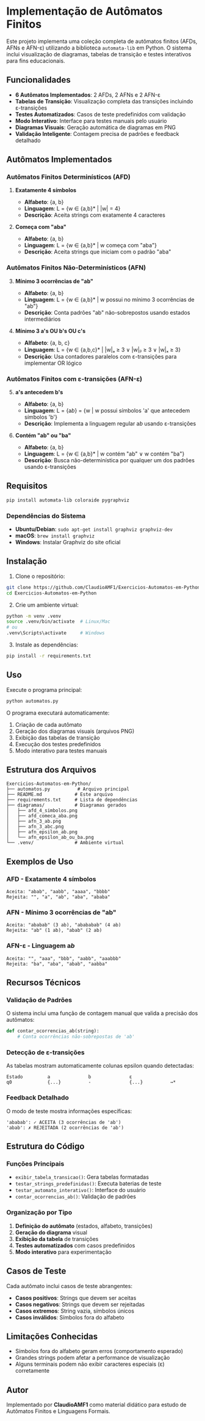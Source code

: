 # Implementação de Autômatos Finitos

Este projeto implementa uma coleção completa de autômatos finitos (AFDs, AFNs e AFN-ε) utilizando a biblioteca `automata-lib` em Python. O sistema inclui visualização de diagramas, tabelas de transição e testes interativos para fins educacionais.

## Funcionalidades

- **6 Autômatos Implementados**: 2 AFDs, 2 AFNs e 2 AFN-ε
- **Tabelas de Transição**: Visualização completa das transições incluindo ε-transições
- **Testes Automatizados**: Casos de teste predefinidos com validação
- **Modo Interativo**: Interface para testes manuais pelo usuário
- **Diagramas Visuais**: Geração automática de diagramas em PNG
- **Validação Inteligente**: Contagem precisa de padrões e feedback detalhado

## Autômatos Implementados

### Autômatos Finitos Determinísticos (AFD)
1. **Exatamente 4 símbolos**
   - **Alfabeto**: {a, b}
   - **Linguagem**: L = {w ∈ {a,b}* | |w| = 4}
   - **Descrição**: Aceita strings com exatamente 4 caracteres

2. **Começa com "aba"**
   - **Alfabeto**: {a, b}
   - **Linguagem**: L = {w ∈ {a,b}* | w começa com "aba"}
   - **Descrição**: Aceita strings que iniciam com o padrão "aba"

### Autômatos Finitos Não-Determinísticos (AFN)  
3. **Mínimo 3 ocorrências de "ab"**
   - **Alfabeto**: {a, b}
   - **Linguagem**: L = {w ∈ {a,b}* | w possui no mínimo 3 ocorrências de "ab"}
   - **Descrição**: Conta padrões "ab" não-sobrepostos usando estados intermediários

4. **Mínimo 3 a's OU b's OU c's**
   - **Alfabeto**: {a, b, c}
   - **Linguagem**: L = {w ∈ {a,b,c}* | |w|ₐ ≥ 3 ∨ |w|ᵦ ≥ 3 ∨ |w|ₓ ≥ 3}
   - **Descrição**: Usa contadores paralelos com ε-transições para implementar OR lógico

### Autômatos Finitos com ε-transições (AFN-ε)
5. **a's antecedem b's**
   - **Alfabeto**: {a, b}
   - **Linguagem**: L = {a*b*} = {w | w possui símbolos 'a' que antecedem símbolos 'b'}
   - **Descrição**: Implementa a linguagem regular a*b* usando ε-transições

6. **Contém "ab" ou "ba"**
   - **Alfabeto**: {a, b}
   - **Linguagem**: L = {w ∈ {a,b}* | w contém "ab" ∨ w contém "ba"}
   - **Descrição**: Busca não-determinística por qualquer um dos padrões usando ε-transições

## Requisitos

```bash
pip install automata-lib coloraide pygraphviz
```

### Dependências do Sistema
- **Ubuntu/Debian**: `sudo apt-get install graphviz graphviz-dev`
- **macOS**: `brew install graphviz`
- **Windows**: Instalar Graphviz do site oficial

## Instalação

1. Clone o repositório:
```bash
git clone https://github.com/ClaudioAMF1/Exercicios-Automatos-em-Python.git
cd Exercicios-Automatos-em-Python
```

2. Crie um ambiente virtual:
```bash
python -m venv .venv
source .venv/bin/activate  # Linux/Mac
# ou
.venv\Scripts\activate     # Windows
```

3. Instale as dependências:
```bash
pip install -r requirements.txt
```

## Uso

Execute o programa principal:
```bash
python automatos.py
```

O programa executará automaticamente:
1. Criação de cada autômato
2. Geração dos diagramas visuais (arquivos PNG)
3. Exibição das tabelas de transição
4. Execução dos testes predefinidos
5. Modo interativo para testes manuais

## Estrutura dos Arquivos

```
Exercicios-Automatos-em-Python/
├── automatos.py          # Arquivo principal
├── README.md            # Este arquivo
├── requirements.txt     # Lista de dependências
├── diagramas/           # Diagramas gerados
│   ├── afd_4_simbolos.png
│   ├── afd_comeca_aba.png
│   ├── afn_3_ab.png
│   ├── afn_3_abc.png
│   ├── afn_epsilon_ab.png
│   └── afn_epsilon_ab_ou_ba.png
└── .venv/               # Ambiente virtual
```

## Exemplos de Uso

### AFD - Exatamente 4 símbolos
```
Aceita: "abab", "aabb", "aaaa", "bbbb"
Rejeita: "", "a", "ab", "aba", "ababa"
```

### AFN - Mínimo 3 ocorrências de "ab"
```
Aceita: "ababab" (3 ab), "abababab" (4 ab)
Rejeita: "ab" (1 ab), "abab" (2 ab)
```

### AFN-ε - Linguagem a*b*
```
Aceita: "", "aaa", "bbb", "aabb", "aaabbb"
Rejeita: "ba", "aba", "abab", "aabba"
```

## Recursos Técnicos

### Validação de Padrões
O sistema inclui uma função de contagem manual que valida a precisão dos autômatos:
```python
def contar_ocorrencias_ab(string):
    # Conta ocorrências não-sobrepostas de 'ab'
```

### Detecção de ε-transições
As tabelas mostram automaticamente colunas epsilon quando detectadas:
```
Estado         a              b              ε              
q0             {...}          -              {...}          →*
```

### Feedback Detalhado
O modo de teste mostra informações específicas:
```
'ababab': ✓ ACEITA (3 ocorrências de 'ab')
'abab': ✗ REJEITADA (2 ocorrências de 'ab')
```

## Estrutura do Código

### Funções Principais
- `exibir_tabela_transicao()`: Gera tabelas formatadas
- `testar_strings_predefinidas()`: Executa baterias de teste
- `testar_automato_interativo()`: Interface do usuário
- `contar_ocorrencias_ab()`: Validação de padrões

### Organização por Tipo
1. **Definição do autômato** (estados, alfabeto, transições)
2. **Geração do diagrama** visual
3. **Exibição da tabela** de transições
4. **Testes automatizados** com casos predefinidos
5. **Modo interativo** para experimentação

## Casos de Teste

Cada autômato inclui casos de teste abrangentes:
- **Casos positivos**: Strings que devem ser aceitas
- **Casos negativos**: Strings que devem ser rejeitadas  
- **Casos extremos**: String vazia, símbolos únicos
- **Casos inválidos**: Símbolos fora do alfabeto

## Limitações Conhecidas

- Símbolos fora do alfabeto geram erros (comportamento esperado)
- Grandes strings podem afetar a performance de visualização
- Alguns terminais podem não exibir caracteres especiais (ε) corretamente

## Autor

Implementado por **ClaudioAMF1** como material didático para estudo de Autômatos Finitos e Linguagens Formais.


